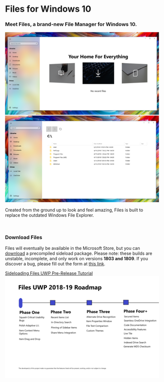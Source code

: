 <h1>Files for Windows 10</h1>
<h3>Meet Files, a brand-new File Manager for Windows 10.</h3>
<img src="Assets/FilesHome.PNG" width="800px">
<img src="Assets/FilesDrive.PNG" width="800px">
<p>Created from the ground up to look and feel amazing, Files is built to replace the outdated Windows File Explorer.</p>
<br>
<h3>Download Files</h3>
<p>Files will eventually be available in the Microsoft Store, but you can <a href="https://drive.google.com/drive/folders/1cXCNPNoJWLj59lBV0SPxb5x3HYjphOFy?usp=sharing">download</a> a precompiled sideload package. Please note: these builds are unstable, incomplete, and only work on versions <b>1803 and 1809</b>. If you discover a bug, please fill out the form at <a href="https://goo.gl/forms/Z4bfKhaJJ6lT3Tcu2">this link</a>.</p> 
<a href="https://youtu.be/1wSA8PYKhpA">Sideloading Files UWP Pre-Release Tutorial</a>
<br>
<img src="Assets/FeatureMap_Files.png" width="800px">

